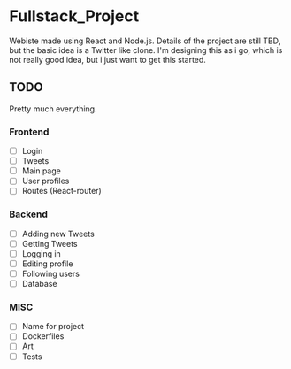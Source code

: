 # Fullstack_Project
Webiste made using React and Node.js.
Details of the project are still TBD, but the basic idea is a Twitter like clone.
I'm designing this as i go, which is not really good idea, but i just want to get this started.

## TODO
Pretty much everything.

### Frontend
- [ ] Login
- [ ] Tweets
- [ ] Main page
- [ ] User profiles
- [ ] Routes (React-router)

### Backend
- [ ] Adding new Tweets
- [ ] Getting Tweets
- [ ] Logging in
- [ ] Editing profile
- [ ] Following users
- [ ] Database

### MISC 
- [ ] Name for project
- [ ] Dockerfiles
- [ ] Art
- [ ] Tests
